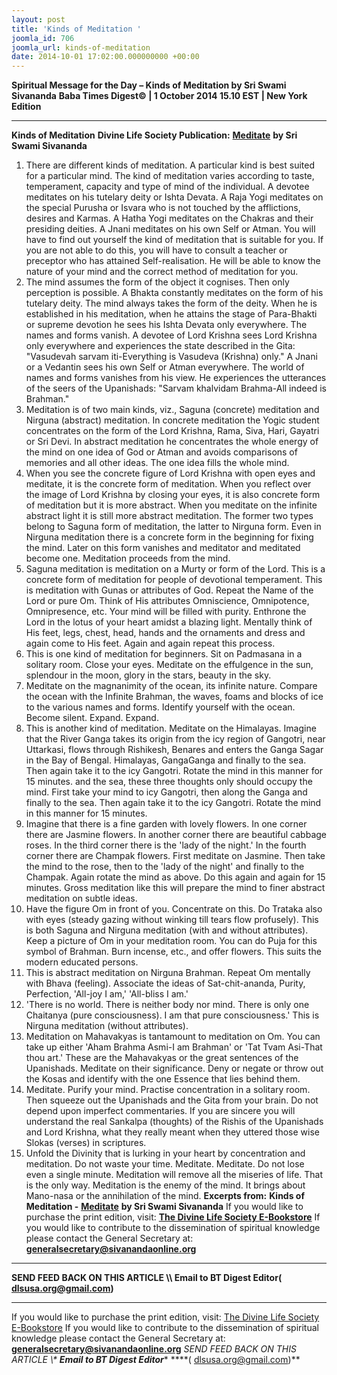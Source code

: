 ```yaml
---
layout: post
title: 'Kinds of Meditation '
joomla_id: 706
joomla_url: kinds-of-meditation
date: 2014-10-01 17:02:00.000000000 +00:00
---
```

**Spiritual Message for the Day – Kinds of Meditation by Sri Swami Sivananda**
**Baba Times Digest© | 1 October 2014 15.10 EST | New York Edition**
* * *  
**Kinds of Meditation**
**Divine Life Society Publication:** [**Meditate**](http://www.sivanandaonline.org/public_html/?cmd=displaysection&section_id=384&format=html) **by Sri Swami Sivananda**
1. There are different kinds of meditation. A particular kind is best suited for a particular mind. The kind of meditation varies according to taste, temperament, capacity and type of mind of the individual. A devotee meditates on his tutelary deity or Ishta Devata. A Raja Yogi meditates on the special Purusha or Isvara who is not touched by the afflictions, desires and Karmas. A Hatha Yogi meditates on the Chakras and their presiding deities. A Jnani meditates on his own Self or Atman. You will have to find out yourself the kind of meditation that is suitable for you. If you are not able to do this, you will have to consult a teacher or preceptor who has attained Self-realisation. He will be able to know the nature of your mind and the correct method of meditation for you.
2. The mind assumes the form of the object it cognises. Then only perception is possible. A Bhakta constantly meditates on the form of his tutelary deity. The mind always takes the form of the deity. When he is established in his meditation, when he attains the stage of Para-Bhakti or supreme devotion he sees his Ishta Devata only everywhere. The names and forms vanish. A devotee of Lord Krishna sees Lord Krishna only everywhere and experiences the state described in the Gita: "Vasudevah sarvam iti-Everything is Vasudeva (Krishna) only." A Jnani or a Vedantin sees his own Self or Atman everywhere. The world of names and forms vanishes from his view. He experiences the utterances of the seers of the Upanishads: "Sarvam khalvidam Brahma-All indeed is Brahman."
3. Meditation is of two main kinds, viz., Saguna (concrete) meditation and Nirguna (abstract) meditation. In concrete meditation the Yogic student concentrates on the form of the Lord Krishna, Rama, Siva, Hari, Gayatri or Sri Devi. In abstract meditation he concentrates the whole energy of the mind on one idea of God or Atman and avoids comparisons of memories and all other ideas. The one idea fills the whole mind.
4. When you see the concrete figure of Lord Krishna with open eyes and meditate, it is the concrete form of meditation. When you reflect over the image of Lord Krishna by closing your eyes, it is also concrete form of meditation but it is more abstract. When you meditate on the infinite abstract light it is still more abstract meditation. The former two types belong to Saguna form of meditation, the latter to Nirguna form. Even in Nirguna meditation there is a concrete form in the beginning for fixing the mind. Later on this form vanishes and meditator and meditated become one. Meditation proceeds from the mind.
5. Saguna meditation is meditation on a Murty or form of the Lord. This is a concrete form of meditation for people of devotional temperament. This is meditation with Gunas or attributes of God. Repeat the Name of the Lord or pure Om. Think of His attributes Omniscience, Omnipotence, Omnipresence, etc. Your mind will be filled with purity. Enthrone the Lord in the lotus of your heart amidst a blazing light. Mentally think of His feet, legs, chest, head, hands and the ornaments and dress and again come to His feet. Again and again repeat this process.
6. This is one kind of meditation for beginners. Sit on Padmasana in a solitary room. Close your eyes. Meditate on the effulgence in the sun, splendour in the moon, glory in the stars, beauty in the sky.
7. Meditate on the magnanimity of the ocean, its infinite nature. Compare the ocean with the Infinite Brahman, the waves, foams and blocks of ice to the various names and forms. Identify yourself with the ocean. Become silent. Expand. Expand.
8. This is another kind of meditation. Meditate on the Himalayas. Imagine that the River Ganga takes its origin from the icy region of Gangotri, near Uttarkasi, flows through Rishikesh, Benares and enters the Ganga Sagar in the Bay of Bengal. Himalayas, GangaGanga and finally to the sea. Then again take it to the icy Gangotri. Rotate the mind in this manner for 15 minutes. and the sea, these three thoughts only should occupy the mind. First take your mind to icy Gangotri, then along the Ganga and finally to the sea. Then again take it to the icy Gangotri. Rotate the mind in this manner for 15 minutes.
9. Imagine that there is a fine garden with lovely flowers. In one corner there are Jasmine flowers. In another corner there are beautiful cabbage roses. In the third corner there is the 'lady of the night.' In the fourth corner there are Champak flowers. First meditate on Jasmine. Then take the mind to the rose, then to the 'lady of the night' and finally to the Champak. Again rotate the mind as above. Do this again and again for 15 minutes. Gross meditation like this will prepare the mind to finer abstract meditation on subtle ideas.
10. Have the figure Om in front of you. Concentrate on this. Do Trataka also with eyes (steady gazing without winking till tears flow profusely). This is both Saguna and Nirguna meditation (with and without attributes). Keep a picture of Om in your meditation room. You can do Puja for this symbol of Brahman. Burn incense, etc., and offer flowers. This suits the modern educated persons.
11. This is abstract meditation on Nirguna Brahman. Repeat Om mentally with Bhava (feeling). Associate the ideas of Sat-chit-ananda, Purity, Perfection, 'All-joy I am,' 'All-bliss I am.'
12. 'There is no world. There is neither body nor mind. There is only one Chaitanya (pure consciousness). I am that pure consciousness.' This is Nirguna meditation (without attributes).
13. Meditation on Mahavakyas is tantamount to meditation on Om. You can take up either 'Aham Brahma Asmi-I am Brahman' or 'Tat Tvam Asi-That thou art.' These are the Mahavakyas or the great sentences of the Upanishads. Meditate on their significance. Deny or negate or throw out the Kosas and identify with the one Essence that lies behind them.
14. Meditate. Purify your mind. Practise concentration in a solitary room. Then squeeze out the Upanishads and the Gita from your brain. Do not depend upon imperfect commentaries. If you are sincere you will understand the real Sankalpa (thoughts) of the Rishis of the Upanishads and Lord Krishna, what they really meant when they uttered those wise Slokas (verses) in scriptures.
15. Unfold the Divinity that is lurking in your heart by concentration and meditation. Do not waste your time. Meditate. Meditate. Do not lose even a single minute. Meditation will remove all the miseries of life. That is the only way. Meditation is the enemy of the mind. It brings about Mano-nasa or the annihilation of the mind.
**Excerpts from:**  **Kinds of Meditation -** [**Meditate**](http://www.sivanandaonline.org/public_html/?cmd=displaysection&section_id=384&format=html) **by Sri Swami Sivananda**
If you would like to purchase the print edition, visit: **[The Divine Life Society E-Bookstore](http://www.dlshq.org/download/download.htm)**
If you would like to contribute to the dissemination of spiritual knowledge please contact the General Secretary at: [](mailto:%20%3Cscript%20type=%27text/javascript%27%3E%20%3C%21--%20var%20prefix%20=%20%27ma%27%20+%20%27il%27%20+%20%27to%27;%20var%20path%20=%20%27hr%27%20+%20%27ef%27%20+%20%27=%27;%20var%20addy57016%20=%20%27generalsecretary%27%20+%20%27@%27;%20addy57016%20=%20addy57016%20+%20%27sivanandaonline%27%20+%20%27.%27%20+%20%27org%27;%20document.write%28%27%3Ca%20%27%20+%20path%20+%20%27%5C%27%27%20+%20prefix%20+%20%27:%27%20+%20addy57016%20+%20%27%5C%27%3E%27%29;%20document.write%28addy57016%29;%20document.write%28%27%3C%5C/a%3E%27%29;%20//--%3E%5Cn%20%3C/script%3E%3Cscript%20type=%27text/javascript%27%3E%20%3C%21--%20document.write%28%27%3Cspan%20style=%5C%27display:%20none;%5C%27%3E%27%29;%20//--%3E%20%3C/script%3EThis%20email%20address%20is%20being%20protected%20from%20spambots.%20You%20need%20JavaScript%20enabled%20to%20view%20it.%20%3Cscript%20type=%27text/javascript%27%3E%20%3C%21--%20document.write%28%27%3C/%27%29;%20document.write%28%27span%3E%27%29;%20//--%3E%20%3C/script%3E?subject=Contribution%20to%20Dissemination%20of%20Spiritual%20Knowledge) **generalsecretary@sivanandaonline.org**
****
**SEND FEED BACK ON THIS ARTICLE \\\ Email to BT Digest Editor[](mailto:%20%3Cscript%20type=%27text/javascript%27%3E%20%3C%21--%20var%20prefix%20=%20%27ma%27%20+%20%27il%27%20+%20%27to%27;%20var%20path%20=%20%27hr%27%20+%20%27ef%27%20+%20%27=%27;%20var%20addy72654%20=%20%27dlsusa.org%27%20+%20%27@%27;%20addy72654%20=%20addy72654%20+%20%27gmail%27%20+%20%27.%27%20+%20%27com%27;%20document.write%28%27%3Ca%20%27%20+%20path%20+%20%27%5C%27%27%20+%20prefix%20+%20%27:%27%20+%20addy72654%20+%20%27%5C%27%3E%27%29;%20document.write%28addy72654%29;%20document.write%28%27%3C%5C/a%3E%27%29;%20//--%3E%5Cn%20%3C/script%3E%3Cscript%20type=%27text/javascript%27%3E%20%3C%21--%20document.write%28%27%3Cspan%20style=%5C%27display:%20none;%5C%27%3E%27%29;%20//--%3E%20%3C/script%3EThis%20email%20address%20is%20being%20protected%20from%20spambots.%20You%20need%20JavaScript%20enabled%20to%20view%20it.%20%3Cscript%20type=%27text/javascript%27%3E%20%3C%21--%20document.write%28%27%3C/%27%29;%20document.write%28%27span%3E%27%29;%20//--%3E%20%3C/script%3E?subject=DLS%20Posts)( [dlsusa.org@gmail.com](mailto:dlsusa.org@gmail.com))**
* * *
  
If you would like to purchase the print edition, visit: [The Divine Life Society E-Bookstore](http://www.dlshq.org/download/download.htm)
If you would like to contribute to the dissemination of spiritual knowledge please contact the General Secretary at: **[generalsecretary@sivanandaonline.org](mailto:generalsecretary@sivanandaonline.org)**
**SEND FEED BACK ON THIS ARTICLE \\\**  **Email to BT Digest Editor**** [](mailto:%20%3Cscript%20type=%27text/javascript%27%3E%20%3C%21--%20var%20prefix%20=%20%27ma%27%20+%20%27il%27%20+%20%27to%27;%20var%20path%20=%20%27hr%27%20+%20%27ef%27%20+%20%27=%27;%20var%20addy72654%20=%20%27dlsusa.org%27%20+%20%27@%27;%20addy72654%20=%20addy72654%20+%20%27gmail%27%20+%20%27.%27%20+%20%27com%27;%20document.write%28%27%3Ca%20%27%20+%20path%20+%20%27%5C%27%27%20+%20prefix%20+%20%27:%27%20+%20addy72654%20+%20%27%5C%27%3E%27%29;%20document.write%28addy72654%29;%20document.write%28%27%3C%5C/a%3E%27%29;%20//--%3E%5Cn%20%3C/script%3E%3Cscript%20type=%27text/javascript%27%3E%20%3C%21--%20document.write%28%27%3Cspan%20style=%5C%27display:%20none;%5C%27%3E%27%29;%20//--%3E%20%3C/script%3EThis%20email%20address%20is%20being%20protected%20from%20spambots.%20You%20need%20JavaScript%20enabled%20to%20view%20it.%20%3Cscript%20type=%27text/javascript%27%3E%20%3C%21--%20document.write%28%27%3C/%27%29;%20document.write%28%27span%3E%27%29;%20//--%3E%20%3C/script%3E?subject=DLS%20Posts)****( [dlsusa.org@gmail.com](mailto:dlsusa.org@gmail.com))**  
